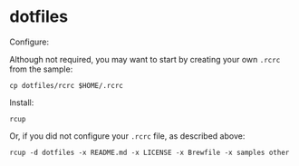 dotfiles
========

Configure:

Although not required, you may want to start by creating your own `.rcrc` from the sample:

    cp dotfiles/rcrc $HOME/.rcrc

Install:

    rcup

Or, if you did not configure your `.rcrc` file, as described above:

    rcup -d dotfiles -x README.md -x LICENSE -x Brewfile -x samples other
